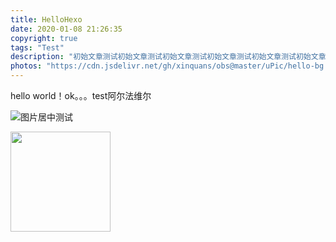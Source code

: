```yaml
---
title: HelloHexo
date: 2020-01-08 21:26:35
copyright: true
tags: "Test"
description: "初始文章测试初始文章测试初始文章测试初始文章测试初始文章测试初始文章测试初始文章测试初始文章测试初始文章测试初始文章测试初始文章测试初始文章测试初始文章测试初始文章测试初始文章测试初始文章测试初始文章测试初始文章测试初始文章测试初始文章测试初始文章测试初始文章测试初始文章测试<p>初始文章测试初始文章测试初始文章测试初始文章测试初始文章测试初始文章测试初始文章测试初始文章测试初始文章测试初始文章测试初始文章测试初始文章测试初始文章测试初始文章测试初始文章测试初始文章测试初始文章测试初始文章测试初始文章测试初始文章测试初始文章测试初始文章测试初始文章测试"
photos: "https://cdn.jsdelivr.net/gh/xinquans/obs@master/uPic/hello-bg.png"
---
```

hello world！ok。。。test阿尔法维尔

![图片居中测试](https://cdn.jsdelivr.net/gh/xinquans/obs@master/img/header.jpg)

  <img style="width:160px;height:160px;" src="https://cdn.jsdelivr.net/gh/xinquans/obs@master/img/header.jpg" >

